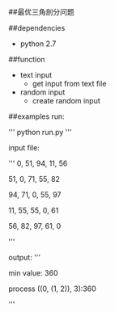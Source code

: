 ##最优三角剖分问题

##dependencies
* python 2.7


##function

* text input
    *  get input from text file
* random input
    *  create random input

##examples
run:

'''
python run.py
'''

input file:

'''
0, 51, 94, 11, 56

51, 0, 71, 55, 82

94, 71, 0, 55, 97

11, 55, 55, 0, 61

56, 82, 97, 61, 0

'''

output:
'''

min value: 360

process ((0, (1, 2)), 3):360

'''
